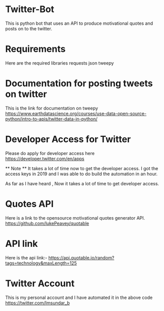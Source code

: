 # Twitter-Bot
This is python bot that uses an API to produce motivational quotes and posts on to the twitter.

# Requirements
Here are the required libraries
requests
json
tweepy

# Documentation for posting tweets on twitter
This is the link for documentation on tweepy
https://www.earthdatascience.org/courses/use-data-open-source-python/intro-to-apis/twitter-data-in-python/

# Developer Access for Twitter
Please do apply for developer access here 
https://developer.twitter.com/en/apps

** Note ** It takes a lot of time now to get the developer access.
I got the access keys in 2019 and I was able to do build the automation in an hour.
 
As far as I have heard , Now it takes a lot of time to get developer access.

# Quotes API
Here is a link to the opensource motivational quotes generator API.
https://github.com/lukePeavey/quotable

# API link
Here is the api link:-
https://api.quotable.io/random?tags=technology&maxLength=125

# Twitter Account
This is my personal account and I have automated it in the above code
https://twitter.com/Imsundar_b
